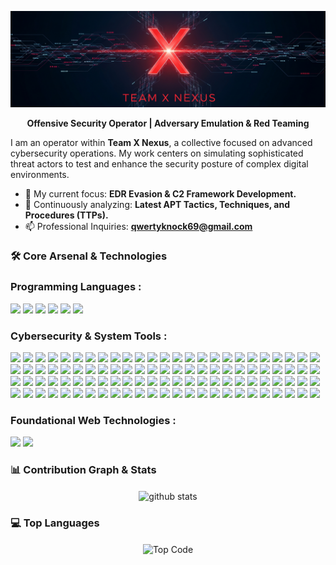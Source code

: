 <p align="center">
  <img src="https://github.com/zxhell27/zxhell27/blob/main/Team%20X%20Nexus.png" alt="Team X Nexus Advanced Banner"/>
</p>
<div align="center">
  
**Offensive Security Operator | Adversary Emulation & Red Teaming**

</div>

I am an operator within **Team X Nexus**, a collective focused on advanced cybersecurity operations. My work centers on simulating sophisticated threat actors to test and enhance the security posture of complex digital environments.

- 🔭 My current focus: **EDR Evasion & C2 Framework Development.**
- 🌱 Continuously analyzing: **Latest APT Tactics, Techniques, and Procedures (TTPs).**
- 📫 Professional Inquiries: **qwertyknock69@gmail.com**
### 🛠️ Core Arsenal & Technologies
<p align="center">
  
  ### Programming Languages :
  <img src="https://img.shields.io/badge/Python-3776AB?style=for-the-badge&logo=python&logoColor=white"/> <img src="https://img.shields.io/badge/Go-00ADD8?style=for-the-badge&logo=go&logoColor=white"/> <img src="https://img.shields.io/badge/C%2B%2B-00599C?style=for-the-badge&logo=c%2B%2B&logoColor=white"/> <img src="https://img.shields.io/badge/PHP-777BB4?style=for-the-badge&logo=php&logoColor=white"/> <img src="https://img.shields.io/badge/JavaScript-F7DF1E?style=for-the-badge&logo=javascript&logoColor=black"/> <img src="https://img.shields.io/badge/Lua-2C2D72?style=for-the-badge&logo=lua&logoColor=white"/>
  
  ### Cybersecurity & System Tools :
 <img src="https://img.shields.io/badge/Kali%20Linux-26A4E2?style=for-the-badge&logo=kalilinux&logoColor=white"/> <img src="https://img.shields.io/badge/Burp%20Suite-FF6600?style=for-the-badge&logo=burpsuite&logoColor=white"/> <img src="https://img.shields.io/badge/Nmap-FF6F61?style=for-the-badge&logo=nmap&logoColor=white"/> <img src="https://img.shields.io/badge/PowerShell-5391FE?style=for-the-badge&logo=powershell&logoColor=white"/> <img src="https://img.shields.io/badge/Docker-2496ED?style=for-the-badge&logo=docker&logoColor=white"/>
<img src="https://img.shields.io/badge/Metasploit-000000?style=for-the-badge&logo=metasploit&logoColor=white"/> <img src="https://img.shields.io/badge/Wireshark-1679A7?style=for-the-badge&logo=wireshark&logoColor=white"/> <img src="https://img.shields.io/badge/Aircrack-ng-0077B5?style=for-the-badge&logo=aircrack-ng&logoColor=white"/> <img src="https://img.shields.io/badge/Hydra-F9A825?style=for-the-badge&logo=&logoColor=white&labelColor=black"/> <img src="https://img.shields.io/badge/John%20the%20Ripper-grey?style=for-the-badge&logo=&logoColor=white&labelColor=black"/>
<img src="https://img.shields.io/badge/SQLMap-228B22?style=for-the-badge&logo=sqlmap&logoColor=white"/> <img src="https://img.shields.io/badge/OWASP%20ZAP-1E88E5?style=for-the-badge&logo=owasp&logoColor=white"/> <img src="https://img.shields.io/badge/Nikto-000000?style=for-the-badge&logo=&logoColor=white&labelColor=black"/> <img src="https://img.shields.io/badge/WPSCAN-3498DB?style=for-the-badge&logo=wpscan&logoColor=white"/> <img src="https://img.shields.io/badge/dirb-000000?style=for-the-badge&logo=&logoColor=white&labelColor=black"/>
<img src="https://img.shields.io/badge/gobuster-grey?style=for-the-badge&logo=&logoColor=white&labelColor=black"/> <img src="https://img.shields.io/badge/FFuF-blue?style=for-the-badge&logo=&logoColor=white&labelColor=black"/> <img src="https://img.shields.io/badge/Nessus-E44D26?style=for-the-badge&logo=nessus&logoColor=white"/> <img src="https://img.shields.io/badge/OpenVAS-8BC34A?style=for-the-badge&logo=openvas&logoColor=white"/> <img src="https://img.shields.io/badge/Lynis-yellow?style=for-the-badge&logo=&logoColor=black&labelColor=black"/>
<img src="https://img.shields.io/badge/Checksec-brightgreen?style=for-the-badge&logo=&logoColor=black&labelColor=black"/> <img src="https://img.shields.io/badge/Trivy-white?style=for-the-badge&logo=aquasecurity&logoColor=blue"/> <img src="https://img.shields.io/badge/Nuclei-orange?style=for-the-badge&logo=&logoColor=white&labelColor=black"/> <img src="https://img.shields.io/badge/Impacket-blueviolet?style=for-the-badge&logo=&logoColor=white&labelColor=black"/> <img src="https://img.shields.io/badge/Responder-black?style=for-the-badge&logo=&logoColor=white&labelColor=white"/>
<img src="https://img.shields.io/badge/BloodHound-900C3F?style=for-the-badge&logo=bloodhound&logoColor=white"/> <img src="https://img.shields.io/badge/CrackMapExec-darkred?style=for-the-badge&logo=&logoColor=white&labelColor=black"/> <img src="https://img.shields.io/badge/Empire-black?style=for-the-badge&logo=&logoColor=white&labelColor=white"/> <img src="https://img.shields.io/badge/Pupy-darkgrey?style=for-the-badge&logo=&logoColor=white&labelColor=black"/> <img src="https://img.shields.io/badge/Cobalt%20Strike-navy?style=for-the-badge&logo=&logoColor=white&labelColor=white"/>
<img src="https://img.shields.io/badge/Maltego-F5821F?style=for-the-badge&logo=maltego&logoColor=white"/> <img src="https://img.shields.io/badge/theHarvester-000000?style=for-the-badge&logo=&logoColor=white&labelColor=black"/> <img src="https://img.shields.io/badge/Recon-ng-980000?style=for-the-badge&logo=&logoColor=white&labelColor=black"/> <img src="https://img.shields.io/badge/Shodan-2E8B57?style=for-the-badge&logo=shodan&logoColor=white"/> <img src="https://img.shields.io/badge/Masscan-000000?style=for-the-badge&logo=&logoColor=white&labelColor=black"/>
<img src="https://img.shields.io/badge/Amass-37474F?style=for-the-badge&logo=&logoColor=white&labelColor=black"/> <img src="https://img.shields.io/badge/Sublist3r-03A9F4?style=for-the-badge&logo=&logoColor=white&labelColor=black"/> <img src="https://img.shields.io/badge/Knockpy-800080?style=for-the-badge&logo=&logoColor=white&labelColor=black"/> <img src="https://img.shields.io/badge/Aquatone-2E7D32?style=for-the-badge&logo=&logoColor=white&labelColor=black"/> <img src="https://img.shields.io/badge/EyeWitness-008B8B?style=for-the-badge&logo=&logoColor=white&labelColor=black"/>
<img src="https://img.shields.io/badge/Burp%20Collaborator-orange?style=for-the-badge&logo=portswigger&logoColor=white"/> <img src="https://img.shields.io/badge/Netcat-black?style=for-the-badge&logo=&logoColor=white&labelColor=white"/> <img src="https://img.shields.io/badge/Socat-black?style=for-the-badge&logo=&logoColor=white&labelColor=white"/> <img src="https://img.shields.io/badge/tmux-34AEFE?style=for-the-badge&logo=tmux&logoColor=white"/> <img src="https://img.shields.io/badge/GDB-000000?style=for-the-badge&logo=gnu&logoColor=white"/>
<img src="https://img.shields.io/badge/IDA%20Pro-0479A8?style=for-the-badge&logo=&logoColor=white&labelColor=black"/> <img src="https://img.shields.io/badge/Radare2-000000?style=for-the-badge&logo=radare2&logoColor=white"/> <img src="https://img.shields.io/badge/Volatility-2196F3?style=for-the-badge&logo=&logoColor=white&labelColor=black"/> <img src="https://img.shields.io/badge/Autopsy-black?style=for-the-badge&logo=&logoColor=white&labelColor=white"/> <img src="https://img.shields.io/badge/FTK-black?style=for-the-badge&logo=&logoColor=white&labelColor=white"/>
<img src="https://img.shields.io/badge/tcpdump-000000?style=for-the-badge&logo=&logoColor=white&labelColor=black"/> <img src="https://img.shields.io/badge/Hping-000000?style=for-the-badge&logo=&logoColor=white&labelColor=black"/> <img src="https://img.shields.io/badge/Scapy-000000?style=for-the-badge&logo=scapy&logoColor=white"/> <img src="https://img.shields.io/badge/YARA-000000?style=for-the-badge&logo=&logoColor=white&labelColor=black"/> <img src="https://img.shields.io/badge/Suricata-F44336?style=for-the-badge&logo=suricata&logoColor=white"/>
<img src="https://img.shields.io/badge/Zeek-(Bro)-2196F3?style=for-the-badge&logo=&logoColor=white&labelColor=black"/> <img src="https://img.shields.io/badge/OSSEC-00897B?style=for-the-badge&logo=&logoColor=white&labelColor=black"/> <img src="https://img.shields.io/badge/Snort-FF6F61?style=for-the-badge&logo=snort&logoColor=white"/> <img src="https://img.shields.io/badge/Fail2ban-grey?style=for-the-badge&logo=&logoColor=white&labelColor=black"/> <img src="https://img.shields.io/badge/OpenSSH-white?style=for-the-badge&logo=openssh&logoColor=black"/>
<img src="https://img.shields.io/badge/GPG-4169E1?style=for-the-badge&logo=gnuprivacyguard&logoColor=white"/> <img src="https://img.shields.io/badge/Tor-7829A3?style=for-the-badge&logo=torbrowser&logoColor=white"/> <img src="https://img.shields.io/badge/ProxyChains-grey?style=for-the-badge&logo=&logoColor=white&labelColor=black"/> <img src="https://img.shields.io/badge/Veil-Framework-black?style=for-the-badge&logo=&logoColor=white&labelColor=white"/> <img src="https://img.shields.io/badge/Social-Engineer%20Toolkit-black?style=for-the-badge&logo=&logoColor=white&labelColor=white"/>
<img src="https://img.shields.io/badge/Bettercap-black?style=for-the-badge&logo=&logoColor=white&labelColor=white"/> <img src="https://img.shields.io/badge/MITMf-black?style=for-the-badge&logo=&logoColor=white&labelColor=white"/> <img src="https://img.shields.io/badge/SSLstrip-black?style=for-the-badge&logo=&logoColor=white&labelColor=white"/> <img src="https://img.shields.io/badge/tcpdump-cli-black?style=for-the-badge&logo=&logoColor=white&labelColor=black"/>
<img src="https://img.shields.io/badge/Ncat-(Netcat%20Improved)-black?style=for-the-badge&logo=&logoColor=white&labelColor=black"/> <img src="https://img.shields.io/badge/Cryptool-000000?style=for-the-badge&logo=&logoColor=white&labelColor=black"/> <img src="https://img.shields.io/badge/Hashcat-DDDDDD?style=for-the-badge&logo=hashcat&logoColor=black"/> <img src="https://img.shields.io/badge/Ophcrack-black?style=for-the-badge&logo=&logoColor=white&labelColor=white"/> <img src="https://img.shields.io/badge/RainbowCrack-black?style=for-the-badge&logo=&logoColor=white&labelColor=white"/>
<img src="https://img.shields.io/badge/Autorecon-17202A?style=for-the-badge&logo=&logoColor=white&labelColor=white"/> <img src="https://img.shields.io/badge/Enum4Linux-black?style=for-the-badge&logo=&logoColor=white&labelColor=white"/> <img src="https://img.shields.io/badge/SecLists-black?style=for-the-badge&logo=&logoColor=white&labelColor=white"/> <img src="https://img.shields.io/badge/PayloadsAllTheThings-black?style=for-the-badge&logo=&logoColor=white&labelColor=white"/> <img src="https://img.shields.io/badge/LinEnum-black?style=for-the-badge&logo=&logoColor=white&labelColor=white"/>
<img src="https://img.shields.io/badge/WinPEAS-black?style=for-the-badge&logo=&logoColor=white&labelColor=white"/> <img src="https://img.shields.io/badge/PowerUp-black?style=for-the-badge&logo=&logoColor=white&labelColor=white"/> <img src="https://img.shields.io/badge/Ruler-black?style=for-the-badge&logo=&logoColor=white&labelColor=white"/> <img src="https://img.shields.io/badge/BloodHound.py-900C3F?style=for-the-badge&logo=python&logoColor=white"/> <img src="https://img.shields.io/badge/ADFind-black?style=for-the-badge&logo=&logoColor=white&labelColor=white"/>
<img src="https://img.shields.io/badge/Mimikatz-black?style=for-the-badge&logo=&logoColor=white&labelColor=white"/> <img src="https://img.shields.io/badge/Psexec-black?style=for-the-badge&logo=&logoColor=white&labelColor=white"/> <img src="https://img.shields.io/badge/WMI-Explorer-black?style=for-the-badge&logo=&logoColor=white&labelColor=white"/> <img src="https://img.shields.io/badge/Sysinternals%20Suite-black?style=for-the-badge&logo=&logoColor=white&labelColor=white"/> <img src="https://img.shields.io/badge/IDA%20Free-0479A8?style=for-the-badge&logo=&logoColor=white&labelColor=black"/>
<img src="https://img.shields.io/badge/Ghidra-black?style=for-the-badge&logo=&logoColor=white&labelColor=white"/> <img src="https://img.shields.io/badge/x64dbg-black?style=for-the-badge&logo=&logoColor=white&labelColor=white"/> <img src="https://img.shields.io/badge/OllyDbg-black?style=for-the-badge&logo=&logoColor=white&labelColor=white"/> <img src="https://img.shields.io/badge/Immunity%20Debugger-black?style=for-the-badge&logo=&logoColor=white&labelColor=white"/> <img src="https://img.shields.io/badge/Binwalk-black?style=for-the-badge&logo=&logoColor=white&labelColor=white"/>
<img src="https://img.shields.io/badge/Firmware%20Analysis%20Kit-black?style=for-the-badge&logo=&logoColor=white&labelColor=white"/> <img src="https://img.shields.io/badge/Bintray-black?style=for-the-badge&logo=bintray&logoColor=white"/> <img src="https://img.shields.io/badge/Cutter-black?style=for-the-badge&logo=radare2&logoColor=white"/> <img src="https://img.shields.io/badge/Voltron-black?style=for-the-badge&logo=&logoColor=white&labelColor=white"/> <img src="https://img.shields.io/badge/Rekall-Framework-black?style=for-the-badge&logo=python&logoColor=white"/>
<img src="https://img.shields.io/badge/The%20Art%20of%20Hacking-black?style=for-the-badge&logo=&logoColor=white&labelColor=white"/>
  
  ### Foundational Web Technologies :
  <img src="https://img.shields.io/badge/HTML5-E34F26?style=for-the-badge&logo=html5&logoColor=white"/> <img src="https://img.shields.io/badge/CSS3-1572B6?style=for-the-badge&logo=css3&logoColor=white"/>
</p>

### 📊 Contribution Graph & Stats
<p align="center">
  <img align="center" src="https://github-readme-stats.vercel.app/api?username=Zxhell27&show_icons=true&locale=en&theme=tokyonight" alt="github stats" />
</p>

### 💻 Top Languages
<p align="center">
  <img align="center" src="https://github-readme-stats.vercel.app/api/top-langs/?username=Zxhell27&amp;layout=compact&amp;theme=tokyonight" alt="Top Code" />
</p>

